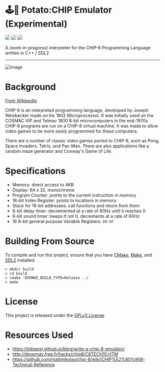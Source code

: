 # 🕹️🥔 Potato:CHIP Emulator (Experimental)
<p align="left">
  <a href="#"><img src="https://img.shields.io/badge/c++-%2300599C.svg?style=flat&logo=c%2B%2B&logoColor=white"></img></a>
  <a href="http://opensource.org/license/gpl-3-0/"><img src="https://img.shields.io/github/license/0ntu/CHIP-8-Emulator?color=blue"></img></a>
  <a href="https://github.com/thibaultmeyer/chip8-emulator/releases"><img src="https://img.shields.io/badge/latest_release-0.0.1-orange.svg"></img></a>

  </p>
  
A *(work-in-progress)* interpreter for the CHIP-8 Programming Language written in C++ / SDL2

---

![image](https://github.com/0ntu/CHIP-8-Emulator/assets/73860587/49624f89-1220-435b-a564-969c8068580b)

# Background
*[From Wikipedia](https://en.wikipedia.org/wiki/CHIP-8)*

CHIP-8 is an interpreted programming language, developed by Joseph Weisbecker made on his 1802 Microprocessor. It was initially used on the COSMAC VIP and Telmac 1800 8-bit microcomputers in the mid-1970s. CHIP-8 programs are run on a CHIP-8 virtual machine. It was made to allow video games to be more easily programmed for these computers. 

There are a number of classic video games ported to CHIP-8, such as Pong, Space Invaders, Tetris, and Pac-Man. There are also applications like a random maze generator and Conway's Game of Life. 

# Specifications

- Memory: direct access to 4KB
- Display: 64 x 32, monochrome
- Program Counter: points to the current instruction in memory
- 16-bit Index Register: points to locations in memory
- Stack for 16-bit addresses: call functions and return from them
- 8-bit delay timer: decremented at a rate of 60Hz until it reaches 0
- 8-bit sound timer: beeps if not 0, decrements at a rate of 60Hz
- 16 8-bit general purpose Variable Registers: `V0-VF`

# Building From Source
To compile and run this project, ensure that you have [CMake](https://cmake.org/download/), [Make](https://www.gnu.org/software/make/), and [SDL2](https://www.libsdl.org/) installed.

```
> mkdir build
> cd build
> cmake -DCMAKE_BUILD_TYPE=Release ../
> make
```
# License
This project is released under the [GPLv3 License](https://www.gnu.org/licenses/gpl-3.0.en.html)

# Resources Used
- https://tobiasvl.github.io/blog/write-a-chip-8-emulator/
- http://devernay.free.fr/hacks/chip8/C8TECH10.HTM
- https://github.com/mattmikolay/chip-8/wiki/CHIP%E2%80%908-Technical-Reference
